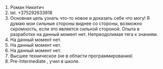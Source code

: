 1. Роман Никитич
2. tel. +375292633918
3. Основная цель узнать что-то новое и доказать себе что могу! Я думаю мои сильные стороны виднее со стороны, возможно скромность, если это является сильной стороной. Опыта в разработке на данный момент нет. Непреодолимая тяга к знаниям.
4. На данный момент нет.
5. На данный момент нет.    
6. На данный момент нет.
7.  Высшее техническое (не в области программирования)
8. Pre-Intermediate , учил в школе.